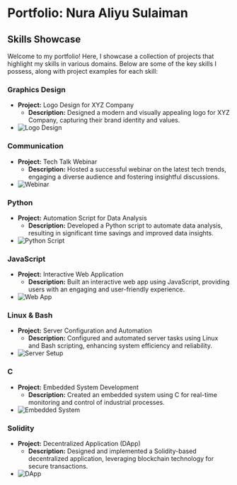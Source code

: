 # Portfolio: Nura Aliyu Sulaiman
## Skills Showcase

Welcome to my portfolio! Here, I showcase a collection of projects that highlight my skills in various domains. Below are some of the key skills I possess, along with project examples for each skill:

### Graphics Design
- **Project:** Logo Design for XYZ Company
  - **Description:** Designed a modern and visually appealing logo for XYZ Company, capturing their brand identity and values.
- ![Logo Design](image_url_here)

### Communication
- **Project:** Tech Talk Webinar
  - **Description:** Hosted a successful webinar on the latest tech trends, engaging a diverse audience and fostering insightful discussions.
- ![Webinar](image_url_here)

### Python
- **Project:** Automation Script for Data Analysis
  - **Description:** Developed a Python script to automate data analysis, resulting in significant time savings and improved data insights.
- ![Python Script](image_url_here)

### JavaScript
- **Project:** Interactive Web Application
  - **Description:** Built an interactive web app using JavaScript, providing users with an engaging and user-friendly experience.
- ![Web App](image_url_here)

### Linux & Bash
- **Project:** Server Configuration and Automation
  - **Description:** Configured and automated server tasks using Linux and Bash scripting, enhancing system efficiency and reliability.
- ![Server Setup](image_url_here)

### C
- **Project:** Embedded System Development
  - **Description:** Created an embedded system using C for real-time monitoring and control of industrial processes.
- ![Embedded System](image_url_here)

### Solidity
- **Project:** Decentralized Application (DApp)
  - **Description:** Designed and implemented a Solidity-based decentralized application, leveraging blockchain technology for secure transactions.
- ![DApp](image_url_here)
